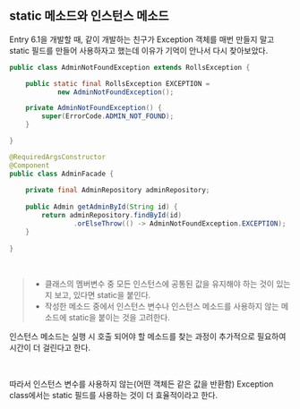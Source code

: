 ## static 메소드와 인스턴스 메소드

Entry 6.1을 개발할 때, 같이 개발하는 친구가 Exception 객체를 매번 만들지 말고 static 필드를 만들어 사용하자고 했는데 이유가 기억이 안나서 다시 찾아보았다.

```java
public class AdminNotFoundException extends RollsException {

	public static final RollsException EXCEPTION =
			new AdminNotFoundException();

	private AdminNotFoundException() {
		super(ErrorCode.ADMIN_NOT_FOUND);
	}

}
```

```java
@RequiredArgsConstructor
@Component
public class AdminFacade {
    
    private final AdminRepository adminRepository;
    
    public Admin getAdminById(String id) {
		return adminRepository.findById(id)
				.orElseThrow(() -> AdminNotFoundException.EXCEPTION);
	}
    
}
```

<br>

> + 클래스의 멤버변수 중 모든 인스턴스에 공통된 값을 유지해야 하는 것이 있는지 보고, 있다면 static을 붙인다.
> + 작성한 메소드 중에서 인스턴스 변수나 인스턴스 메소드를 사용하지 않는 메소드에 static을 붙이는 것을 고려한다.

인스턴스 메소드는 실행 시 호출 되어야 할 메소드를 찾는 과정이 추가적으로 필요하여 시간이 더 걸린다고 한다.

<br>

따라서 인스턴스 변수를 사용하지 않는(어떤 객체든 같은 값을 반환함) Exception class에서는 static 필드를 사용하는 것이 더 효율적이라고 한다.